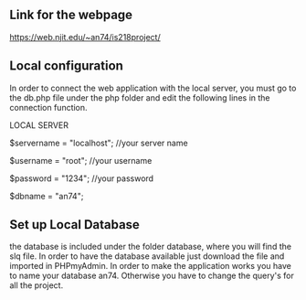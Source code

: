 ## Link for the webpage

https://web.njit.edu/~an74/is218project/

## Local configuration

In order to connect the web application with the local server,
you must go to the db.php file under the php folder and edit the following lines in the connection function.

LOCAL SERVER

$servername = "localhost"; //your server name

$username = "root"; //your username

$password = "1234"; //your password

$dbname = "an74"; 

## Set up Local Database
the database is included under the folder database, where you will find the slq file. 
In order to have the database available just download the file and imported in PHPmyAdmin.
In order to make the application works you have to name your database an74. Otherwise you have 
to change the query's for all the project.

